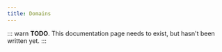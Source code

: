 ```yaml
---
title: Domains
---
```


::: warn
**TODO**. This documentation page needs to exist, but hasn't been written yet.
:::
